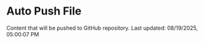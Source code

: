 # Auto Push File

Content that will be pushed to GitHub repository.
Last updated: 08/19/2025, 05:00:07 PM
